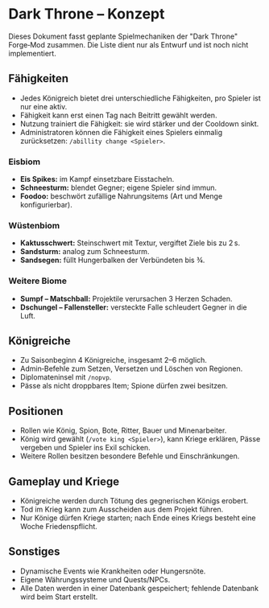 # Dark Throne – Konzept

Dieses Dokument fasst geplante Spielmechaniken der "Dark Throne" Forge‑Mod zusammen. Die Liste dient nur als Entwurf und ist noch nicht implementiert.

## Fähigkeiten
- Jedes Königreich bietet drei unterschiedliche Fähigkeiten, pro Spieler ist nur eine aktiv.
- Fähigkeit kann erst einen Tag nach Beitritt gewählt werden.
- Nutzung trainiert die Fähigkeit: sie wird stärker und der Cooldown sinkt.
- Administratoren können die Fähigkeit eines Spielers einmalig zurücksetzen: `/abillity change <Spieler>`.

### Eisbiom
- **Eis Spikes:** im Kampf einsetzbare Eisstacheln.
- **Schneesturm:** blendet Gegner; eigene Spieler sind immun.
- **Foodoo:** beschwört zufällige Nahrungsitems (Art und Menge konfigurierbar).

### Wüstenbiom
- **Kaktusschwert:** Steinschwert mit Textur, vergiftet Ziele bis zu 2 s.
- **Sandsturm:** analog zum Schneesturm.
- **Sandsegen:** füllt Hungerbalken der Verbündeten bis ¾.

### Weitere Biome
- **Sumpf – Matschball:** Projektile verursachen 3 Herzen Schaden.
- **Dschungel – Fallensteller:** versteckte Falle schleudert Gegner in die Luft.

## Königreiche
- Zu Saisonbeginn 4 Königreiche, insgesamt 2–6 möglich.
- Admin‑Befehle zum Setzen, Versetzen und Löschen von Regionen.
- Diplomateninsel mit `/nopvp`.
- Pässe als nicht droppbares Item; Spione dürfen zwei besitzen.

## Positionen
- Rollen wie König, Spion, Bote, Ritter, Bauer und Minenarbeiter.
- König wird gewählt (`/vote king <Spieler>`), kann Kriege erklären, Pässe vergeben und Spieler ins Exil schicken.
- Weitere Rollen besitzen besondere Befehle und Einschränkungen.

## Gameplay und Kriege
- Königreiche werden durch Tötung des gegnerischen Königs erobert.
- Tod im Krieg kann zum Ausscheiden aus dem Projekt führen.
- Nur Könige dürfen Kriege starten; nach Ende eines Kriegs besteht eine Woche Friedenspflicht.

## Sonstiges
- Dynamische Events wie Krankheiten oder Hungersnöte.
- Eigene Währungssysteme und Quests/NPCs.
- Alle Daten werden in einer Datenbank gespeichert; fehlende Datenbank wird beim Start erstellt.


